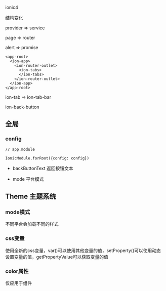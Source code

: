 ionic4

结构变化

provider => service

page => router

alert => promise

```
<app-root>
  <ion-app>
    <ion-router-outlet>
      <ion-tabs>
      </ion-tabs>
    </ion-router-outlet>
  </ion-app>
</app-root>
```

ion-tab => ion-tab-bar

ion-back-button

## 全局

### config

```
// app.module

IonicModule.forRoot({config: config})
```

* backButtonText 返回按钮文本

* mode 平台模式


## Theme 主题系统

### mode模式

不同平台会加载不同的样式

### css变量

使用全新的css变量，var()可以使用其他变量的值，setProperty()可以使用动态设置变量的值，getPropertyValue可以获取变量的值


### color属性

仅应用于组件
